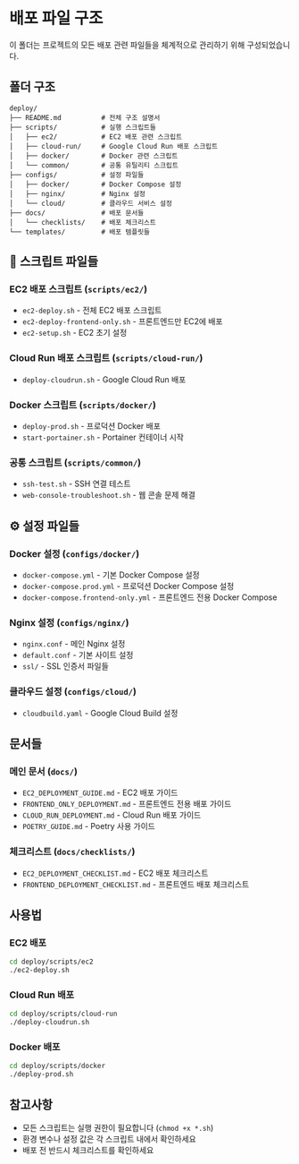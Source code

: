 # 배포 파일 구조

이 폴더는 프로젝트의 모든 배포 관련 파일들을 체계적으로 관리하기 위해 구성되었습니다.

## 폴더 구조

```
deploy/
├── README.md          # 전체 구조 설명서
├── scripts/           # 실행 스크립트들
│   ├── ec2/           # EC2 배포 관련 스크립트
│   ├── cloud-run/     # Google Cloud Run 배포 스크립트
│   ├── docker/        # Docker 관련 스크립트
│   └── common/        # 공통 유틸리티 스크립트
├── configs/           # 설정 파일들
│   ├── docker/        # Docker Compose 설정
│   ├── nginx/         # Nginx 설정
│   └── cloud/         # 클라우드 서비스 설정
├── docs/              # 배포 문서들
│   └── checklists/    # 배포 체크리스트
└── templates/         # 배포 템플릿들
```

## 🔧 스크립트 파일들

### EC2 배포 스크립트 (`scripts/ec2/`)
- `ec2-deploy.sh` - 전체 EC2 배포 스크립트
- `ec2-deploy-frontend-only.sh` - 프론트엔드만 EC2에 배포
- `ec2-setup.sh` - EC2 초기 설정

### Cloud Run 배포 스크립트 (`scripts/cloud-run/`)
- `deploy-cloudrun.sh` - Google Cloud Run 배포

### Docker 스크립트 (`scripts/docker/`)
- `deploy-prod.sh` - 프로덕션 Docker 배포
- `start-portainer.sh` - Portainer 컨테이너 시작

### 공통 스크립트 (`scripts/common/`)
- `ssh-test.sh` - SSH 연결 테스트
- `web-console-troubleshoot.sh` - 웹 콘솔 문제 해결

## ⚙️ 설정 파일들

### Docker 설정 (`configs/docker/`)
- `docker-compose.yml` - 기본 Docker Compose 설정
- `docker-compose.prod.yml` - 프로덕션 Docker Compose 설정
- `docker-compose.frontend-only.yml` - 프론트엔드 전용 Docker Compose

### Nginx 설정 (`configs/nginx/`)
- `nginx.conf` - 메인 Nginx 설정
- `default.conf` - 기본 사이트 설정
- `ssl/` - SSL 인증서 파일들

### 클라우드 설정 (`configs/cloud/`)
- `cloudbuild.yaml` - Google Cloud Build 설정

## 문서들

### 메인 문서 (`docs/`)
- `EC2_DEPLOYMENT_GUIDE.md` - EC2 배포 가이드
- `FRONTEND_ONLY_DEPLOYMENT.md` - 프론트엔드 전용 배포 가이드
- `CLOUD_RUN_DEPLOYMENT.md` - Cloud Run 배포 가이드
- `POETRY_GUIDE.md` - Poetry 사용 가이드

### 체크리스트 (`docs/checklists/`)
- `EC2_DEPLOYMENT_CHECKLIST.md` - EC2 배포 체크리스트
- `FRONTEND_DEPLOYMENT_CHECKLIST.md` - 프론트엔드 배포 체크리스트

## 사용법

### EC2 배포
```bash
cd deploy/scripts/ec2
./ec2-deploy.sh
```

### Cloud Run 배포
```bash
cd deploy/scripts/cloud-run
./deploy-cloudrun.sh
```

### Docker 배포
```bash
cd deploy/scripts/docker
./deploy-prod.sh
```

## 참고사항

- 모든 스크립트는 실행 권한이 필요합니다 (`chmod +x *.sh`)
- 환경 변수나 설정 값은 각 스크립트 내에서 확인하세요
- 배포 전 반드시 체크리스트를 확인하세요
